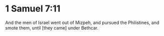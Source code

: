 # 1 Samuel 7:11

And the men of Israel went out of Mizpeh, and pursued the Philistines, and smote them, until [they came] under Bethcar.